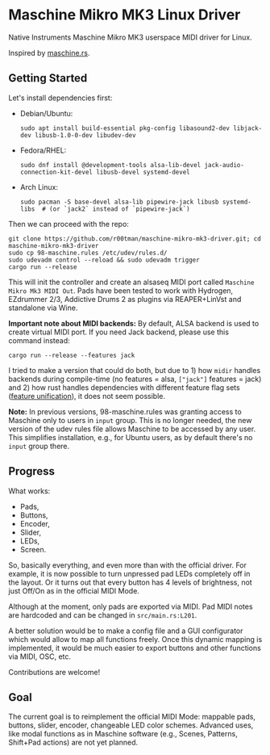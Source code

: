 # Maschine Mikro MK3 Linux Driver
Native Instruments Maschine Mikro MK3 userspace MIDI driver for Linux.

Inspired by [maschine.rs](https://github.com/wrl/maschine.rs).

## Getting Started

Let's install dependencies first:
- Debian/Ubuntu:
  ```
  sudo apt install build-essential pkg-config libasound2-dev libjack-dev libusb-1.0-0-dev libudev-dev
  ```
- Fedora/RHEL:
  ```
  sudo dnf install @development-tools alsa-lib-devel jack-audio-connection-kit-devel libusb-devel systemd-devel
  ```
- Arch Linux:
  ```
  sudo pacman -S base-devel alsa-lib pipewire-jack libusb systemd-libs  # (or `jack2` instead of `pipewire-jack`)
  ``` 

Then we can proceed with the repo:

```shell
git clone https://github.com/r00tman/maschine-mikro-mk3-driver.git; cd maschine-mikro-mk3-driver
sudo cp 98-maschine.rules /etc/udev/rules.d/
sudo udevadm control --reload && sudo udevadm trigger
cargo run --release
```

This will init the controller and create an alsaseq MIDI port called `Maschine Mikro Mk3 MIDI Out`.
Pads have been tested to work with Hydrogen, EZdrummer 2/3, Addictive Drums 2 as plugins via REAPER+LinVst and standalone via Wine.

**Important note about MIDI backends:** By default, ALSA backend is used to create virtual MIDI port. If you need Jack backend, please use this command instead:
```shell
cargo run --release --features jack
```
I tried to make a version that could do both, but due to 1) how `midir` handles backends during compile-time (no features = alsa, `["jack"]` features = jack) and 2) how rust handles dependencies with different feature flag sets ([feature unification](https://github.com/rust-lang/cargo/issues/10489)), it does not seem possible.

**Note:** In previous versions, 98-maschine.rules was granting access to Maschine only to users in `input` group. This is no longer needed, the new version of the udev rules file allows Maschine to be accessed by any user. This simplifies installation, e.g., for Ubuntu users, as by default there's no `input` group there.

## Progress

What works:
 - Pads,
 - Buttons,
 - Encoder,
 - Slider,
 - LEDs,
 - Screen.

So, basically everything, and even more than with the official driver.
For example, it is now possible to turn unpressed pad LEDs completely off in the layout.
Or it turns out that every button has 4 levels of brightness, not just Off/On as in the official MIDI Mode.

Although at the moment, only pads are exported via MIDI.
Pad MIDI notes are hardcoded and can be changed in `src/main.rs:L201`.

A better solution would be to make a config file and a GUI configurator which would allow to map all functions freely.
Once this dynamic mapping is implemented, it would be much easier to export buttons and other functions via MIDI, OSC, etc.

Contributions are welcome!

## Goal

The current goal is to reimplement the official MIDI Mode: mappable pads, buttons, slider, encoder, changeable LED color schemes.
Advanced uses, like modal functions as in Maschine software (e.g., Scenes, Patterns, Shift+Pad actions) are not yet planned.
